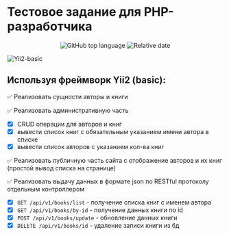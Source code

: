 # Тестовое задание для PHP-разработчика

<div align="center">
  <img alt="GitHub top language" src="https://img.shields.io/github/languages/top/SuvorIgo/REST-books-and-authors-PHP">
  <img alt="Relative date" src="https://img.shields.io/date/1667928767">
</div>

![Yii2-basic](https://i1.wp.com/bologer.ru/wp-content/uploads/2017/06/yii2-scenarios.jpg)

## Используя фреймворк Yii2 (basic):

:white_check_mark: Реализовать сущности авторы и книги

:white_check_mark: Реализовать административную часть 
- [X] CRUD операции для авторов и книг
- [X] вывести список книг с обязательным указанием имени автора в списке
- [X] вывести список авторов с указанием кол-ва книг

:white_check_mark: Реализовать публичную часть сайта с отображение авторов и их книг (простой вывод списка на странице)

:white_check_mark: Реализовать выдачу данных в формате json по RESTful протоколу отдельным контроллером
- [X] ```GET /api/v1/books/list``` -  получение списка книг с именем автора
- [X] ```GET /api/v1/books/by-id``` - получение данных книги по id
- [X] ```POST /api/v1/books/update``` - обновление данных книги
- [X] ```DELETE /api/v1/books/id``` - удаление записи книги из бд
